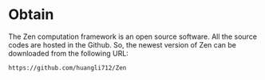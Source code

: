 # Obtain

The Zen computation framework is an open source software. All the source codes are hosted in the Github. So, the newest version of Zen can be downloaded from the following URL:

```text
https://github.com/huangli712/Zen
```
